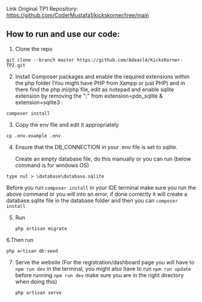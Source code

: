 Link Original TP1 Repository: https://github.com/CoderMustafa1/kickskorner/tree/main

## How to run and use our code:

1. Clone the repo

```
git clone --branch master https://github.com/Adeasl4/KicksKorner-TP2.git
```

2. Install Composer packages and enable the required extensions within the php folder (You might have PHP from Xampp or just PHP) and in there find the php.ini/php file, edit as notepad and enable sqlite extension by removing the ";" from extension=pdo_sqlite & extension=sqlite3 :

```
composer install
```

3. Copy the env file and edit it appropriately

```
cp .env.example .env
```

4. Ensure that the DB_CONNECTION in your .env file is set to sqlite.

   Create an empty database file, do this manually or you can run (below command is for windows OS)

```
type nul > \database\database.sqlite
```

 Before you run ```composer install``` in your IDE terminal make sure you run the above command or you will into an error, if done correctly it will create a database.sqlite file in the database folder and then you can ```composer install```

5. Run

   ```
   php artisan migrate
   ```
6.Then run
  ```
  php artisan db:seed
  ```

7.  Serve the website (For the registration/dashboard page you will have to ```npm run dev``` in the terminal, you might also have to run ```npm run update``` before running ```npm run dev``` make sure you are in the right directory when doing this)
    ```
    php artisan serve
    ```
